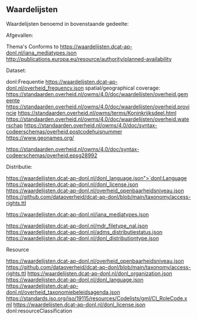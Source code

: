 ## Waardelijsten

<div class="issue" data-number="29"></div>

<p>
Waardelijsten benoemd in bovenstaande gedeelte:

Afgevallen:

Thema's
Conforms to
https://waardelijsten.dcat-ap-donl.nl/iana_mediatypes.json
http://publications.europa.eu/resource/authority/planned-availability
	
Dataset:
	
donl:Frequentie https://waardelijsten.dcat-ap-donl.nl/overheid_frequency.json
spatial/geographical coverage: 
https://standaarden.overheid.nl/owms/4.0/doc/waardelijsten/overheid.gemeente
https://standaarden.overheid.nl/owms/4.0/doc/waardelijsten/overheid.provincie
https://standaarden.overheid.nl/owms/terms/Koninkrijksdeel.html
https://standaarden.overheid.nl/owms/4.0/doc/waardelijsten/overheid.waterschap
https://standaarden.overheid.nl/owms/4.0/doc/syntax-codeerschemas/overheid.postcodehuisnummer
https://www.geonames.org/
	
https://standaarden.overheid.nl/owms/4.0/doc/syntax-codeerschemas/overheid.epsg28992
		
Distributie:

https://waardelijsten.dcat-ap-donl.nl/donl_language.json">`donl:Language
https://waardelijsten.dcat-ap-donl.nl/donl_license.json
https://waardelijsten.dcat-ap-donl.nl/overheid_openbaarheidsniveau.json
https://github.com/dataoverheid/dcat-ap-donl/blob/main/taxonomy/access-rights.ttl

https://waardelijsten.dcat-ap-donl.nl/iana_mediatypes.json

https://waardelijsten.dcat-ap-donl.nl/mdr_filetype_nal.json
https://waardelijsten.dcat-ap-donl.nl/adms_distributiestatus.json
https://waardelijsten.dcat-ap-donl.nl/donl_distributiontype.json

Resource
	
https://waardelijsten.dcat-ap-donl.nl/overheid_openbaarheidsniveau.json
https://github.com/dataoverheid/dcat-ap-donl/blob/main/taxonomy/access-rights.ttl
https://waardelijsten.dcat-ap-donl.nl/donl_organization.json
https://waardelijsten.dcat-ap-donl.nl/donl_language.json
https://waardelijsten.dcat-ap-donl.nl/overheid_taxonomiebeleidsagenda.json
https://standards.iso.org/iso/19115/resources/Codelists/gml/CI_RoleCode.xml
https://waardelijsten.dcat-ap-donl.nl/donl_license.json
donl:resourceClassification
</p>